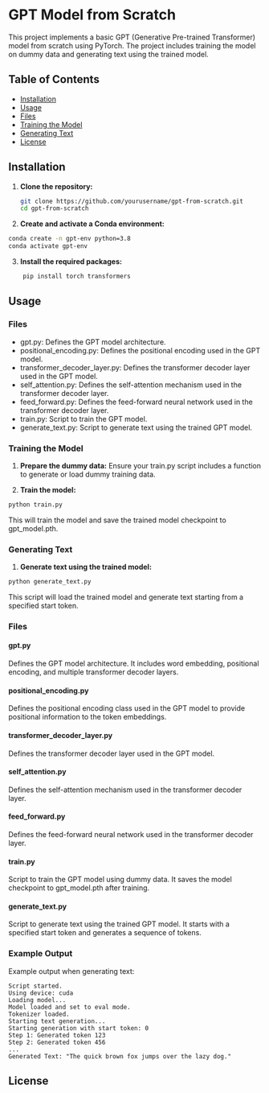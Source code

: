 # GPT Model from Scratch

This project implements a basic GPT (Generative Pre-trained Transformer) model from scratch using PyTorch. The project includes training the model on dummy data and generating text using the trained model.

## Table of Contents

- [Installation](#installation)
- [Usage](#usage)
- [Files](#files)
- [Training the Model](#training-the-model)
- [Generating Text](#generating-text)
- [License](#license)

## Installation

1. **Clone the repository:**

   ```bash
   git clone https://github.com/yourusername/gpt-from-scratch.git
   cd gpt-from-scratch

2. **Create and activate a Conda environment:**
  ```bash
  conda create -n gpt-env python=3.8
  conda activate gpt-env
```
3. **Install the required packages:**

  ```bash
      pip install torch transformers
  ```
## Usage
### Files
- gpt.py: Defines the GPT model architecture.
- positional_encoding.py: Defines the positional encoding used in the GPT model.
- transformer_decoder_layer.py: Defines the transformer decoder layer used in the GPT model.
- self_attention.py: Defines the self-attention mechanism used in the transformer decoder layer.
- feed_forward.py: Defines the feed-forward neural network used in the transformer decoder layer.
- train.py: Script to train the GPT model.
- generate_text.py: Script to generate text using the trained GPT model.

### Training the Model
1. **Prepare the dummy data:**
Ensure your train.py script includes a function to generate or load dummy training data.

2. **Train the model:**
```bash
python train.py
```
This will train the model and save the trained model checkpoint to gpt_model.pth.

### Generating Text
1. **Generate text using the trained model:**

```bash
python generate_text.py
```
This script will load the trained model and generate text starting from a specified start token.

### Files
#### gpt.py
Defines the GPT model architecture. It includes word embedding, positional encoding, and multiple transformer decoder layers.

#### positional_encoding.py
Defines the positional encoding class used in the GPT model to provide positional information to the token embeddings.

#### transformer_decoder_layer.py
Defines the transformer decoder layer used in the GPT model.

#### self_attention.py
Defines the self-attention mechanism used in the transformer decoder layer.

#### feed_forward.py
Defines the feed-forward neural network used in the transformer decoder layer.

#### train.py
Script to train the GPT model using dummy data. It saves the model checkpoint to gpt_model.pth after training.

#### generate_text.py
Script to generate text using the trained GPT model. It starts with a specified start token and generates a sequence of tokens.

### Example Output
Example output when generating text:

```
Script started.
Using device: cuda
Loading model...
Model loaded and set to eval mode.
Tokenizer loaded.
Starting text generation...
Starting generation with start token: 0
Step 1: Generated token 123
Step 2: Generated token 456
...
Generated Text: "The quick brown fox jumps over the lazy dog."
```
## License

